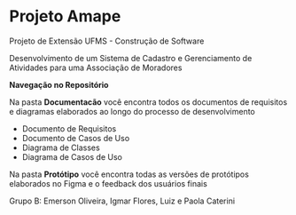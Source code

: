 # Projeto Amape
 Projeto de Extensão UFMS - Construção de Software 

Desenvolvimento de um Sistema de Cadastro e Gerenciamento de Atividades para uma Associação de Moradores

**Navegação no Repositório**

Na pasta **Documentacão** você encontra todos os documentos de requisitos e diagramas elaborados ao longo do processo de desenvolvimento

- Documento de Requisitos
- Documento de Casos de Uso
- Diagrama de Classes
- Diagrama de Casos de Uso


Na pasta **Protótipo** você encontra todas as versões de protótipos elaborados no Figma e o feedback dos usuários finais



Grupo B: Emerson Oliveira, Igmar Flores, Luiz e Paola Caterini